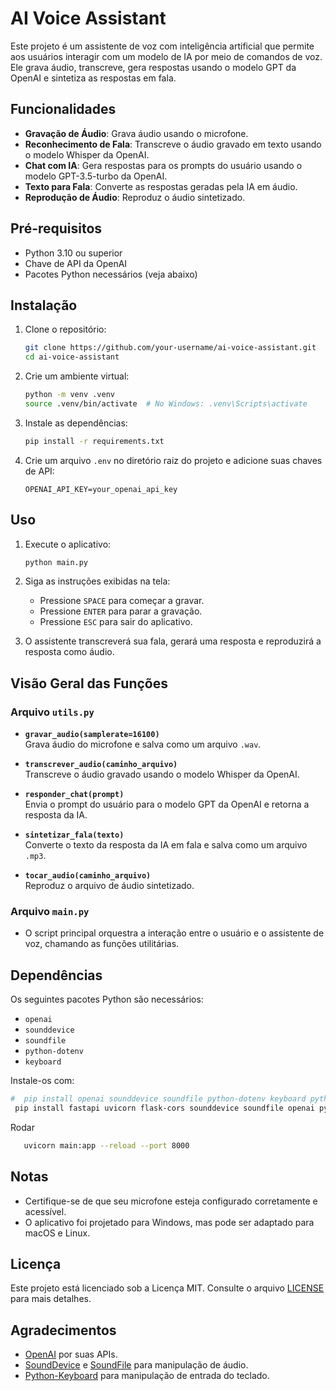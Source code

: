 # AI Voice Assistant

Este projeto é um assistente de voz com inteligência artificial que permite aos usuários interagir com um modelo de IA por meio de comandos de voz. Ele grava áudio, transcreve, gera respostas usando o modelo GPT da OpenAI e sintetiza as respostas em fala.

## Funcionalidades

- **Gravação de Áudio**: Grava áudio usando o microfone.
- **Reconhecimento de Fala**: Transcreve o áudio gravado em texto usando o modelo Whisper da OpenAI.
- **Chat com IA**: Gera respostas para os prompts do usuário usando o modelo GPT-3.5-turbo da OpenAI.
- **Texto para Fala**: Converte as respostas geradas pela IA em áudio.
- **Reprodução de Áudio**: Reproduz o áudio sintetizado.

## Pré-requisitos

- Python 3.10 ou superior
- Chave de API da OpenAI
- Pacotes Python necessários (veja abaixo)

## Instalação

1. Clone o repositório:
   ```bash
   git clone https://github.com/your-username/ai-voice-assistant.git
   cd ai-voice-assistant
   ```

2. Crie um ambiente virtual:
   ```bash
   python -m venv .venv
   source .venv/bin/activate  # No Windows: .venv\Scripts\activate
   ```

3. Instale as dependências:
   ```bash
   pip install -r requirements.txt
   ```

4. Crie um arquivo `.env` no diretório raiz do projeto e adicione suas chaves de API:
   ```
   OPENAI_API_KEY=your_openai_api_key
   ```

## Uso

1. Execute o aplicativo:
   ```bash
   python main.py
   ```

2. Siga as instruções exibidas na tela:
   - Pressione `SPACE` para começar a gravar.
   - Pressione `ENTER` para parar a gravação.
   - Pressione `ESC` para sair do aplicativo.

3. O assistente transcreverá sua fala, gerará uma resposta e reproduzirá a resposta como áudio.

## Visão Geral das Funções

### Arquivo `utils.py`

- **`gravar_audio(samplerate=16100)`**  
  Grava áudio do microfone e salva como um arquivo `.wav`.

- **`transcrever_audio(caminho_arquivo)`**  
  Transcreve o áudio gravado usando o modelo Whisper da OpenAI.

- **`responder_chat(prompt)`**  
  Envia o prompt do usuário para o modelo GPT da OpenAI e retorna a resposta da IA.

- **`sintetizar_fala(texto)`**  
  Converte o texto da resposta da IA em fala e salva como um arquivo `.mp3`.

- **`tocar_audio(caminho_arquivo)`**  
  Reproduz o arquivo de áudio sintetizado.

### Arquivo `main.py`

- O script principal orquestra a interação entre o usuário e o assistente de voz, chamando as funções utilitárias.

## Dependências

Os seguintes pacotes Python são necessários:

- `openai`
- `sounddevice`
- `soundfile`
- `python-dotenv`
- `keyboard`

Instale-os com:
```bash
#  pip install openai sounddevice soundfile python-dotenv keyboard python-multipart
 pip install fastapi uvicorn flask-cors sounddevice soundfile openai python-dotenv  python-multipart
```

Rodar
```bash
   uvicorn main:app --reload --port 8000
```

## Notas

- Certifique-se de que seu microfone esteja configurado corretamente e acessível.
- O aplicativo foi projetado para Windows, mas pode ser adaptado para macOS e Linux.

## Licença

Este projeto está licenciado sob a Licença MIT. Consulte o arquivo [LICENSE](LICENSE) para mais detalhes.

## Agradecimentos

- [OpenAI](https://openai.com/) por suas APIs.
- [SoundDevice](https://python-sounddevice.readthedocs.io/) e [SoundFile](https://pysoundfile.readthedocs.io/) para manipulação de áudio.
- [Python-Keyboard](https://github.com/boppreh/keyboard) para manipulação de entrada do teclado.